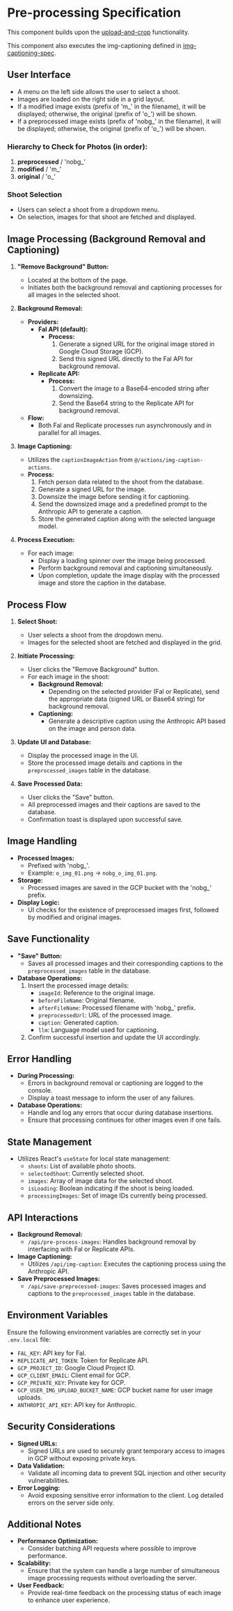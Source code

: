 # Pre-processing Specification

This component builds upon the [upload-and-crop](../components/upload-and-crop.tsx) functionality.

This component also executes the img-captioning defined in [img-captioning-spec](../img-captioning/img-captioning-spec.md).

## User Interface
- A menu on the left side allows the user to select a shoot.
- Images are loaded on the right side in a grid layout.
- If a modified image exists (prefix of 'm_' in the filename), it will be displayed; otherwise, the original (prefix of 'o_') will be shown.
- If a preprocessed image exists (prefix of 'nobg_' in the filename), it will be displayed; otherwise, the original (prefix of 'o_') will be shown.

### Hierarchy to Check for Photos (in order):
1. **preprocessed** / 'nobg_'
2. **modified** / 'm_'
3. **original** / 'o_'

### Shoot Selection
- Users can select a shoot from a dropdown menu.
- On selection, images for that shoot are fetched and displayed.

## Image Processing (Background Removal and Captioning)
1. **"Remove Background" Button:**
   - Located at the bottom of the page.
   - Initiates both the background removal and captioning processes for all images in the selected shoot.

2. **Background Removal:**
   - **Providers:**
     - **Fal API (default):**
       - **Process:**
         1. Generate a signed URL for the original image stored in Google Cloud Storage (GCP).
         2. Send this signed URL directly to the Fal API for background removal.
     - **Replicate API:**
       - **Process:**
         1. Convert the image to a Base64-encoded string after downsizing.
         2. Send the Base64 string to the Replicate API for background removal.
   - **Flow:**
     - Both Fal and Replicate processes run asynchronously and in parallel for all images.

3. **Image Captioning:**
   - Utilizes the `captionImageAction` from `@/actions/img-caption-actions`.
   - **Process:**
     1. Fetch person data related to the shoot from the database.
     2. Generate a signed URL for the image.
     3. Downsize the image before sending it for captioning.
     4. Send the downsized image and a predefined prompt to the Anthropic API to generate a caption.
     5. Store the generated caption along with the selected language model.

4. **Process Execution:**
   - For each image:
     - Display a loading spinner over the image being processed.
     - Perform background removal and captioning simultaneously.
     - Upon completion, update the image display with the processed image and store the caption in the database.

## Process Flow
1. **Select Shoot:**
   - User selects a shoot from the dropdown menu.
   - Images for the selected shoot are fetched and displayed in the grid.

2. **Initiate Processing:**
   - User clicks the "Remove Background" button.
   - For each image in the shoot:
     - **Background Removal:**
       - Depending on the selected provider (Fal or Replicate), send the appropriate data (signed URL or Base64 string) for background removal.
     - **Captioning:**
       - Generate a descriptive caption using the Anthropic API based on the image and person data.

3. **Update UI and Database:**
   - Display the processed image in the UI.
   - Store the processed image details and captions in the `preprocessed_images` table in the database.

4. **Save Processed Data:**
   - User clicks the "Save" button.
   - All preprocessed images and their captions are saved to the database.
   - Confirmation toast is displayed upon successful save.

## Image Handling
- **Processed Images:**
  - Prefixed with 'nobg_'.
  - Example: `o_img_01.png` -> `nobg_o_img_01.png`.
- **Storage:**
  - Processed images are saved in the GCP bucket with the 'nobg_' prefix.
- **Display Logic:**
  - UI checks for the existence of preprocessed images first, followed by modified and original images.

## Save Functionality
- **"Save" Button:**
  - Saves all processed images and their corresponding captions to the `preprocessed_images` table in the database.
- **Database Operations:**
  1. Insert the processed image details:
     - `imageId`: Reference to the original image.
     - `beforeFileName`: Original filename.
     - `afterFileName`: Processed filename with 'nobg_' prefix.
     - `preprocessedUrl`: URL of the processed image.
     - `caption`: Generated caption.
     - `llm`: Language model used for captioning.
  2. Confirm successful insertion and update the UI accordingly.

## Error Handling
- **During Processing:**
  - Errors in background removal or captioning are logged to the console.
  - Display a toast message to inform the user of any failures.
- **Database Operations:**
  - Handle and log any errors that occur during database insertions.
  - Ensure that processing continues for other images even if one fails.

## State Management
- Utilizes React's `useState` for local state management:
  - `shoots`: List of available photo shoots.
  - `selectedShoot`: Currently selected shoot.
  - `images`: Array of image data for the selected shoot.
  - `isLoading`: Boolean indicating if the shoot is being loaded.
  - `processingImages`: Set of image IDs currently being processed.

## API Interactions
- **Background Removal:**
  - `/api/pre-process-images`: Handles background removal by interfacing with Fal or Replicate APIs.
- **Image Captioning:**
  - Utilizes `/api/img-caption`: Executes the captioning process using the Anthropic API.
- **Save Preprocessed Images:**
  - `/api/save-preprocessed-images`: Saves processed images and captions to the `preprocessed_images` table in the database.

## Environment Variables
Ensure the following environment variables are correctly set in your `.env.local` file:
- `FAL_KEY`: API key for Fal.
- `REPLICATE_API_TOKEN`: Token for Replicate API.
- `GCP_PROJECT_ID`: Google Cloud Project ID.
- `GCP_CLIENT_EMAIL`: Client email for GCP.
- `GCP_PRIVATE_KEY`: Private key for GCP.
- `GCP_USER_IMG_UPLOAD_BUCKET_NAME`: GCP bucket name for user image uploads.
- `ANTHROPIC_API_KEY`: API key for Anthropic.

## Security Considerations
- **Signed URLs:**
  - Signed URLs are used to securely grant temporary access to images in GCP without exposing private keys.
- **Data Validation:**
  - Validate all incoming data to prevent SQL injection and other security vulnerabilities.
- **Error Logging:**
  - Avoid exposing sensitive error information to the client. Log detailed errors on the server side only.

## Additional Notes
- **Performance Optimization:**
  - Consider batching API requests where possible to improve performance.
- **Scalability:**
  - Ensure that the system can handle a large number of simultaneous image processing requests without overloading the server.
- **User Feedback:**
  - Provide real-time feedback on the processing status of each image to enhance user experience.
